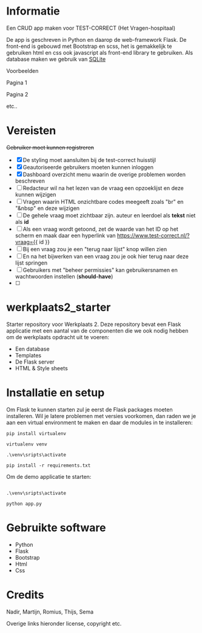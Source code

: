 # Informatie

Een CRUD app maken voor TEST-CORRECT (Het Vragen-hospitaal) 

De app is geschreven in Python en daarop de web-framework Flask. De front-end is gebouwd met Bootstrap en scss, het is gemakkelijk te gebruiken html en css ook javascript als front-end library te gebruiken. Als database maken we gebruik van [SQLite](https://www.sqlite.org/index.html) 

Voorbeelden

Pagina 1

Pagina 2

etc..

# Vereisten

~~Gebruiker moet kunnen registreren~~
- [x] De styling moet aansluiten bij de test-correct huisstijl
- [x] Geautoriseerde gebruikers moeten kunnen inloggen
- [x] Dashboard overzicht menu waarin de overige problemen worden beschreven
- [ ] Redacteur wil na het lezen van de vraag een opzoeklijst en deze kunnen wijzigen
- [ ] Vragen waarin HTML onzichtbare codes meegeeft zoals "br" en "&nbsp" en deze wijzigen
- [ ] De gehele vraag moet zichtbaar zijn. auteur en leerdoel als <b>tekst</b> niet als <b>id</b>
- [ ] Als een vraag wordt getoond, zet de waarde van het ID op het scherm en maak daar een hyperlink van https://www.test-correct.nl/?vraag={{ id }}
- [ ] Bij een vraag zou je een "terug naar lijst" knop willen zien 
- [ ] En na het bijwerken van een vraag zou je ook hier terug naar deze lijst springen
- [ ] Gebruikers met "beheer permissies" kan gebruikersnamen en wachtwoorden instellen (<b>should-have</b>)
- [ ] 

# werkplaats2_starter
Starter repository voor Werkplaats 2. Deze repository bevat een Flask applicatie met een aantal van de componenten die we ook nodig hebben om de werkplaats opdracht uit te voeren: 
- Een database
- Templates
- De Flask server
- HTML & Style sheets

# Installatie en setup
Om Flask te kunnen starten zul je eerst de Flask packages moeten installeren. Wil je latere problemen met versies voorkomen, dan raden we je aan een virtual environment te maken en daar de modules in te 
installeren:  

```
pip install virtualenv

virtualenv venv

.\venv\sripts\activate

pip install -r requirements.txt

```
Om de demo applicatie te starten: 
``` 

.\venv\sripts\activate

python app.py
```

# Gebruikte software
- Python
- Flask
- Bootstrap
- Html
- Css

# Credits

Nadir, Martijn, Romius, Thijs, Sema

Overige links hieronder license, copyright etc.
